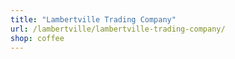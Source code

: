 ```yaml
---
title: "Lambertville Trading Company"
url: /lambertville/lambertville-trading-company/
shop: coffee
---
```

